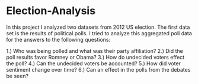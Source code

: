 # Election-Analysis

In this project I analyzed two datasets from 2012 US election. The first data set is the results of political polls. I tried to analyze this aggregated poll data for the answers to the following questions:

1.) Who was being polled and what was their party affiliation?
2.) Did the poll results favor Romney or Obama?
3.) How do undecided voters effect the poll?
4.) Can the undecided voters be accounted?
5.) How did voter sentiment change over time?
6.) Can an effect in the polls from the debates be seen?

